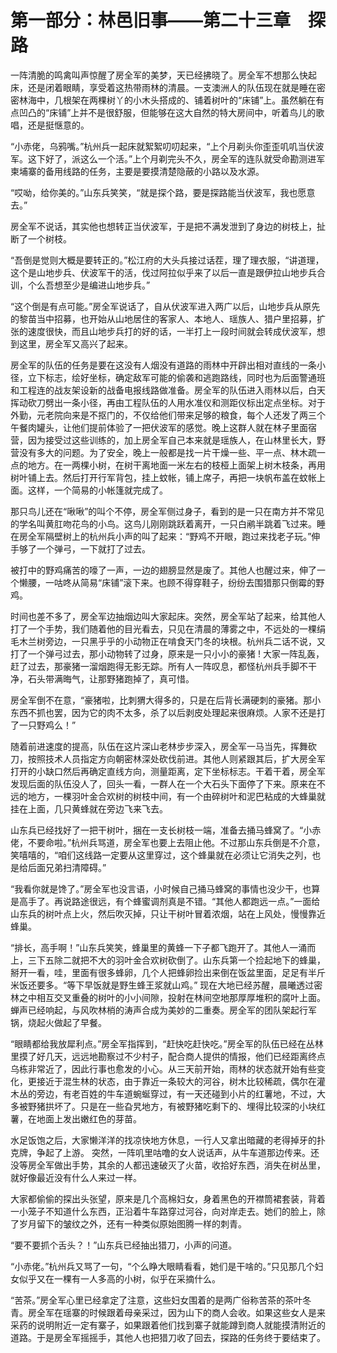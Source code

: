 # 第一部分：林邑旧事——第二十三章　探路

一阵清脆的鸣禽叫声惊醒了房全军的美梦，天已经拂晓了。房全军不想那么快起床，还是闭着眼睛，享受着这热带雨林的清晨。一支澳洲人的队伍现在就是睡在密密林海中，几根架在两棵树丫的小木头搭成的、铺着树叶的“床铺”上。虽然躺在有点凹凸的“床铺”上并不是很舒服，但能够在这大自然的特大房间中，听着鸟儿的歌唱，还是挺惬意的。

“小赤佬，乌鸦嘴。”杭州兵一起床就絮絮叨叨起来，“上个月剃头你歪歪叽叽当伏波军。这下好了，派这么一个活。”上个月剃完头不久，房全军的连队就受命勘测进军柬埔寨的备用线路的任务，主要是要摸清楚隐蔽的小路以及水源。

“哎呦，给你美的。”山东兵笑笑，“就是探个路，要是探路能当伏波军，我也愿意去。”

房全军不说话，其实他也想转正当伏波军，于是把不满发泄到了身边的树枝上，扯断了一个树枝。

“吾倒是觉则大概是要转正的。”松江府的大头兵接过话茬，理了理衣服，“讲道理，这个是山地步兵、伏波军干的活，伐过阿拉似乎来了以后一直是跟伊拉山地步兵合训，个么吾想至少是编进山地步兵。”

“这个倒是有点可能。”房全军说话了，自从伏波军进入两广以后，山地步兵从原先的黎苗当中招募，也开始从山地居住的客家人、本地人、瑶族人、猎户里招募，扩张的速度很快，而且山地步兵打的好的话，一半打上一段时间就会转成伏波军，想到这里，房全军又高兴了起来。

房全军的队伍的任务是要在这没有人烟没有道路的雨林中开辟出相对直线的一条小径，立下标志，绘好坐标，确定敌军可能的偷袭和逃跑路线，同时也为后面警通班和工程连的战友架设新的战备电报线路做准备。房全军的队伍进入雨林以后，白天挥动砍刀劈出一条小径，再由工程队伍的人用水准仪和测距仪标出定点坐标。对于外勤，元老院向来是不抠门的，不仅给他们带来足够的粮食，每个人还发了两三个午餐肉罐头，让他们提前体验了一把伏波军的感觉。晚上这群人就在林子里面宿营，因为接受过这些训练的，加上房全军自己本来就是瑶族人，在山林里长大，野营没有多大的问题。为了安全，晚上一般都是找一片干燥一些、平一点、林木疏一点的地方。在一两棵小树，在树干离地面一米左右的枝桠上面架上树木枝条，再用树叶铺上去。然后打开行军背包，挂上蚊帐，铺上席子，再把一块帆布盖在蚊帐上面。这样，一个简易的小帐篷就完成了。

那只鸟儿还在“啾啾”的叫个不停，房全军侧过身子，看到的是一只在南方并不常见的学名叫黄肛吻花鸟的小鸟。这鸟儿刚刚跳跃着离开，一只白鹇半跳着飞过来。睡在房全军隔壁树上的杭州兵小声的叫了起来：“野鸡不开眼，跑过来找老子玩。”伸手够了一个弹弓，一下就打了过去。

被打中的野鸡痛苦的嚎了一声，一边的翅膀显然是废了。其他人也醒过来，伸了一个懒腰，一咕咚从简易“床铺”滚下来。也顾不得穿鞋子，纷纷去围猎那只倒霉的野鸡。

时间也差不多了，房全军边抽烟边叫大家起床。突然，房全军站了起来，给其他人打了一个手势，我们随着他的目光看去，只见在清晨的薄雾之中，不远处的一棵绢毛木兰树旁边，一只黑乎乎的小动物正在啃食天门冬的块根。杭州兵二话不说，又打了一个弹弓过去，那小动物转了过身，原来是一只小小的豪猪 ! 大家一阵乱轰，赶了过去，那豪猪一溜烟跑得无影无踪。所有人一阵叹息，都怪杭州兵手脚不干净，石头带满晦气，让那野猪跑掉了，真可惜。

房全军倒不在意，“豪猪啦，比刺猬大得多的，只是在后背长满硬刺的豪猪。那小东西不抓也罢，因为它的肉不太多，杀了以后剥皮处理起来很麻烦。人家不还是打了一只野鸡么！”

随着前进速度的提高，队伍在这片深山老林步步深入，房全军一马当先，挥舞砍刀，按照技术人员指定方向朝密林深处砍伐前进。其他人则紧跟其后，扩大房全军打开的小缺口然后再确定直线方向，测量距离，定下坐标标志。干着干着，房全军发现后面的队伍没人了，回头一看，一群人在一个大石头下面停了下来。原来在不远的地方，一棵羽叶金合欢树的树枝中间，有一个由碎树叶和泥巴粘成的大蜂巢就挂在上面，几只黄蜂就在旁边飞来飞去。

山东兵已经找好了一把干树叶，捆在一支长树枝一端，准备去捅马蜂窝了。“小赤佬，不要命啦。”杭州兵骂道，房全军也要上去阻止他。不过那山东兵倒是不介意，笑嘻嘻的，“咱们这线路一定要从这里穿过，这个蜂巢就在必须让它消失之列，也是给后面兄弟扫清障碍。”

“我看你就是馋了。”房全军也没言语，小时候自己捅马蜂窝的事情也没少干，也算是高手了。再说路途很远，有个蜂蜜调剂真是不错。“其他人都跑远一点。”一面给山东兵的树叶点上火，然后吹灭掉，只让干树叶冒着浓烟，站在上风处，慢慢靠近蜂巢。

“排长，高手啊！”山东兵笑笑，蜂巢里的黄蜂一下子都飞跑开了。其他人一涌而上，三下五除二就把不大的羽叶金合欢树砍倒了。山东兵第一个捡起地下的蜂巢，掰开一看，哇，里面有很多蜂卵，几个人把蜂卵捡出来倒在饭盆里面，足足有半斤米饭还要多。“等下早饭就是野生蜂王浆就山鸡。” 现在大地已经苏醒，晨曦透过密林之中相互交叉重叠的树叶的小小间隙，投射在林间空地那厚厚堆积的腐叶上面。蝉声已经响起，与风吹林梢的涛声合成为美妙的二重奏。房全军的团队架起行军锅，烧起火做起了早餐。

“眼睛都给我放犀利点。”房全军指挥到，“赶快吃赶快吃。”房全军的队伍已经在丛林里摸了好几天，远远地勘察过不少村子，配合商人提供的情报，他们已经距离终点乌栋非常近了，因此行事也愈发的小心。从三天前开始，雨林的状态就开始有些变化，更接近于混生林的状态，由于靠近一条较大的河谷，树木比较稀疏，偶尔在灌木丛的旁边，有老百姓的牛车道蜿蜒穿过，有一天还碰到小片的红薯地，不过，大多被野猪拱坏了。只是在一些旮旯地方，有被野猪吃剩下的、埋得比较深的小块红薯，在地面上发出嫩红色的芽苗。

水足饭饱之后，大家懒洋洋的找凉快地方休息，一行人又拿出暗藏的老得掉牙的扑克牌，争起了上游。 突然，一阵叽里咕噜的女人说话声，从牛车道那边传来。还没等房全军做出手势，其余的人都迅速破灭了火苗，收拾好东西，消失在树丛里，就好像最近没有什么人来过一样。

大家都偷偷的探出头张望，原来是几个高棉妇女，身着黑色的开襟筒裙套装，背着一小笼子不知道什么东西，正沿着牛车路穿过河谷，向对岸走去。她们的脸上，除了岁月留下的皱纹之外，还有一种类似原始图腾一样的刺青。

“要不要抓个舌头？！”山东兵已经抽出猎刀，小声的问道。

“小赤佬。”杭州兵又骂了一句，“个么睁大眼睛看看，她们是干啥的。”只见那几个妇女似乎又在一棵有一人多高的小树，似乎在采摘什么。

“苦茶。”房全军心里已经拿定了注意，这些妇女围着的是两广俗称苦茶的茶叶冬青。房全军在瑶寨的时候跟着母亲采过，因为山下的商人会收。如果这些女人是来采药的说明附近一定有寨子，如果跟着他们找到寨子就能蹲到商人就能摸清附近的道路。于是房全军摇摇手，其他人也把猎刀收了回去，探路的任务终于要结束了。